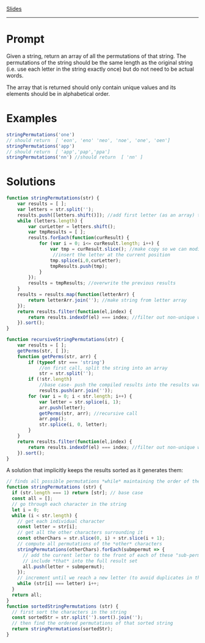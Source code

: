 [Slides](http://slides.com/seemaullal/reacto#/)

---

# Prompt

Given a string, return an array of all the permutations of that string. The permutations of the string should be the same length as the original string (i.e. use each letter in the string exactly once) but do not need to be actual words. 

The array that is returned should only contain unique values and its elements should be in alphabetical order. 

# Examples

```javascript
stringPermutations('one') 
// should return  [ 'eon', 'eno' 'neo', 'noe', 'one', 'oen']
stringPermutations('app') 
// should return  [ 'app','pap','ppa']
stringPermutations('nn') //should return  [ 'nn' ]
```

# Solutions

```javascript
function stringPermutations(str) {
    var results = [ ];
    var letters = str.split('');
    results.push([letters.shift()]); //add first letter (as an array) to results
    while (letters.length) {
        var curLetter = letters.shift();
        var tmpResults = [ ];
        results.forEach(function(curResult) {
            for (var i = 0; i<= curResult.length; i++) {
                var tmp = curResult.slice(); //make copy so we can modify it
                 //insert the letter at the current position
                tmp.splice(i,0,curLetter);
                tmpResults.push(tmp);
            }
        });
        results = tmpResults; //overwrite the previous results
    }
    results = results.map(function(letterArr) {
        return letterArr.join(''); //make string from letter array
    });
    return results.filter(function(el,index) {
        return results.indexOf(el) === index; //filter out non-unique words
    }).sort();
}
```

```javascript
function recursiveStringPermutations(str) {
    var results = [ ];
    getPerms(str, [ ]);
    function getPerms(str, arr) {
        if (typeof str === 'string')
            //on first call, split the string into an array 
            str = str.split('');
        if (!str.length) 
            //base case- push the compiled results into the results variable
            results.push(arr.join('')); 
        for (var i = 0; i < str.length; i++) {
            var letter = str.splice(i, 1); 
            arr.push(letter);
            getPerms(str, arr); //recursive call
            arr.pop(); 
            str.splice(i, 0, letter);
        }
    }
    return results.filter(function(el,index) {
        return results.indexOf(el) === index; //filter out non-unique words
    }).sort();
}
```

A solution that implicitly keeps the results sorted as it generates them:

```js
// finds all possible permutations *while* maintaining the order of the characters
function stringPermutations (str) {
  if (str.length === 1) return [str]; // base case
  const all = [];
  // go through each character in the string
  let i = 0;
  while (i < str.length) {
    // get each individual character
    const letter = str[i];
    // get all the other characters surrounding it
    const otherChars = str.slice(0, i) + str.slice(i + 1);
    // compute all permutations of the *other* characters
    stringPermutations(otherChars).forEach(submpermut => {
      // add the current letter to the front of each of these "sub-permutations"
      // include *that* into the full result set
      all.push(letter + submpermut);
    });
    // increment until we reach a new letter (to avoid duplicates in the result set)
    while (str[i] === letter) i++;
  }
  return all;
}
function sortedStringPermutations (str) {
  // first sort the characters in the string
  const sortedStr = str.split('').sort().join('');
  // then find the ordered permutations of that sorted string
  return stringPermutations(sortedStr);
}
```
